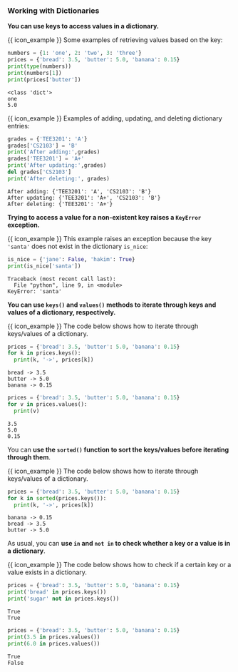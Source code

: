 ### Working with Dictionaries

**You can use keys to access values in a dictionary.**

<box>

{{ icon_example }} Some examples of retrieving values based on the key:

<include src="inputOutput.md" var-align="middle" boilerplate>
<span id="input">

```python
numbers = {1: 'one', 2: 'two', 3: 'three'}
prices = {'bread': 3.5, 'butter': 5.0, 'banana': 0.15}
print(type(numbers))
print(numbers[1])
print(prices['butter'])
```
</span>
<span id="output">

```
<class 'dict'>
one
5.0
```
</span>
</include>

{{ icon_example }} Examples of adding, updating, and deleting dictionary entries:

<include src="inputOutput.md" boilerplate>
<span id="input">

```python
grades = {'TEE3201': 'A'}
grades['CS2103'] = 'B'
print('After adding:',grades)
grades['TEE3201'] = 'A+'
print('After updating:',grades)
del grades['CS2103']
print('After deleting:', grades)
```
</span>
<span id="output">

```{.no-line-numbers}
After adding: {'TEE3201': 'A', 'CS2103': 'B'}
After updating: {'TEE3201': 'A+', 'CS2103': 'B'}
After deleting: {'TEE3201': 'A+'}
```
</span>
</include>

</box>

<include src="exercisePanel.md" boilerplate var-title="Get Set Delete Score" var-file="e-getSetDeleteScore.md" />

**Trying to access a value for a non-existent key raises a `KeyError` exception.**

<box>

{{ icon_example }} This example raises an exception because the key `'santa'` does not exist in the dictionary `is_nice`:

<include src="inputOutput.md" var-align="top" boilerplate>
<span id="input">

```python
is_nice = {'jane': False, 'hakim': True}
print(is_nice['santa'])
```
</span>
<span id="output">

```
Traceback (most recent call last):
  File "python", line 9, in <module>
KeyError: 'santa'
```
</span>
</include>

</box>

<include src="exercisePanel.md" boilerplate var-title="Get Score with Error Handling" var-file="e-getScoreWithErrorHandling.md" />

**You can use `keys()` and `values()` methods to iterate through keys and values of a dictionary, respectively.**

<box>

{{ icon_example }} The code below shows how to iterate through keys/values of a dictionary.

<include src="inputOutput.md" boilerplate>
<span id="input">

```python
prices = {'bread': 3.5, 'butter': 5.0, 'banana': 0.15}
for k in prices.keys():
  print(k, '->', prices[k])
```
</span>
<span id="output">

```
bread -> 3.5
butter -> 5.0
banana -> 0.15
```
</span>
</include>

<include src="inputOutput.md" boilerplate>
<span id="input">

```python
prices = {'bread': 3.5, 'butter': 5.0, 'banana': 0.15}
for v in prices.values():
  print(v)
```
</span>
<span id="output">

```
3.5
5.0
0.15
```
</span>
</include>

</box>

You can **use the `sorted()` function to sort the keys/values before iterating through them**.

<box>

{{ icon_example }} The code below shows how to iterate through keys/values of a dictionary.

<include src="inputOutput.md" boilerplate>
<span id="input">

```python
prices = {'bread': 3.5, 'butter': 5.0, 'banana': 0.15}
for k in sorted(prices.keys()):
  print(k, '->', prices[k])
```
</span>
<span id="output">

```
banana -> 0.15
bread -> 3.5
butter -> 5.0
```
</span>
</include>

</box>

<include src="exercisePanel.md" boilerplate var-title="Print Scorecard" var-file="e-printScorecard.md" />

As usual, you can **use `in` and `not in` to check whether a key or a value is in a dictionary**.

<box>

{{ icon_example }} The code below shows how to check if a certain key or a value exists in a dictionary.

<include src="inputOutput.md" boilerplate>
<span id="input">

```python
prices = {'bread': 3.5, 'butter': 5.0, 'banana': 0.15}
print('bread' in prices.keys())
print('sugar' not in prices.keys())
```
</span>
<span id="output">

```
True
True
```
</span>
</include>

<include src="inputOutput.md" boilerplate>
<span id="input">

```python
prices = {'bread': 3.5, 'butter': 5.0, 'banana': 0.15}
print(3.5 in prices.values())
print(6.0 in prices.values())
```
</span>
<span id="output">

```
True
False
```
</span>
</include>

</box>

<include src="exercisePanel.md" boilerplate var-title="Add Bonus" var-file="e-addBonus.md" />